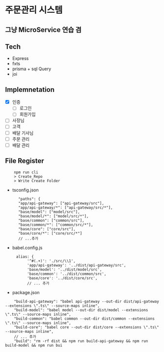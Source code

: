 # 주문관리 시스템

## 그냥 MicroService 연습 겸

## Tech

- Express
- fxts
- prisma + sql Query
- joi

## Implemnetation

- [x] 인증
  - [ ] 로그인
  - [ ] 회원가입
- [ ] 사장님
- [ ] 고객
- [ ] 배달 기사님
- [ ] 주문 관리
- [ ] 배달 관리

## File Register

```
    npm run cli
    > Create_Repo
    > Write Create Folder
```

- tsconfig.json

```
      "paths": {
      "app/api-gateway": ["api-gateway/src"],
      "app/api-gateway/*": ["api-gateway/src/*"],
      "base/model": ["model/src"],
      "base/model/*": ["model/src/*"],
      "base/common": ["common/src"],
      "base/common/*": ["common/src/*"],
      "base/core": ["core/src"],
      "base/core/*": ["core/src/*"]
      // ...추가
```

- babel.config.js

```
     alias: {
          '^#(.+)': './src/\\1',
          'app/api-gateway': '../dist/api-gateway/src',
          'base/model': '../dist/model/src',
          'base/common': '../dist/common/src',
          'base/core': '../dist/core/src',
          // ... 추가
```

- package.json

```
    "build-api-gateway": "babel api-gateway --out-dir dist/api-gateway --extensions \".ts\" --source-maps inline",
    "build-model": "babel model --out-dir dist/model --extensions \".ts\" --source-maps inline",
    "build-common": "babel common --out-dir dist/common --extensions \".ts\" --source-maps inline",
    "build-core": "babel core --out-dir dist/core --extensions \".ts\" --source-maps inline",
    // ... 추가
    "build": "rm -rf dist && npm run build-api-gateway && npm run build-model && npm run bui

```
